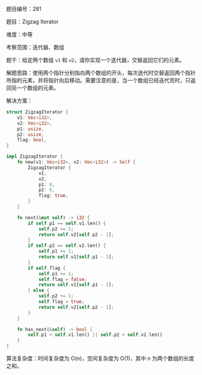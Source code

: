题目编号：281

题目：Zigzag Iterator

难度：中等

考察范围：迭代器、数组

题干：给定两个数组 `v1` 和 `v2`，请你实现一个迭代器，交替返回它们的元素。

解题思路：使用两个指针分别指向两个数组的开头，每次迭代时交替返回两个指针所指的元素，并将指针向后移动。需要注意的是，当一个数组已经迭代完时，只返回另一个数组的元素。

解决方案：

```rust
struct ZigzagIterator {
    v1: Vec<i32>,
    v2: Vec<i32>,
    p1: usize,
    p2: usize,
    flag: bool,
}

impl ZigzagIterator {
    fn new(v1: Vec<i32>, v2: Vec<i32>) -> Self {
        ZigzagIterator {
            v1,
            v2,
            p1: 0,
            p2: 0,
            flag: true,
        }
    }

    fn next(&mut self) -> i32 {
        if self.p1 == self.v1.len() {
            self.p2 += 1;
            return self.v2[self.p2 - 1];
        }
        if self.p2 == self.v2.len() {
            self.p1 += 1;
            return self.v1[self.p1 - 1];
        }
        if self.flag {
            self.p1 += 1;
            self.flag = false;
            return self.v1[self.p1 - 1];
        } else {
            self.p2 += 1;
            self.flag = true;
            return self.v2[self.p2 - 1];
        }
    }

    fn has_next(&self) -> bool {
        self.p1 < self.v1.len() || self.p2 < self.v2.len()
    }
}
```

算法复杂度：时间复杂度为 O(n)，空间复杂度为 O(1)，其中 n 为两个数组的长度之和。